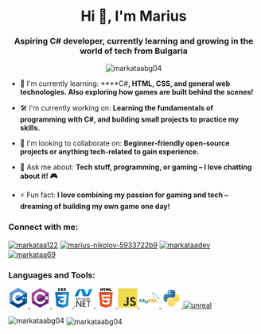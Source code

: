 <h1 align="center">Hi 👋, I'm Marius</h1>
<h3 align="center">Aspiring C# developer, currently learning and growing in the world of tech from Bulgaria</h3>

<p align="center"> <img src="https://komarev.com/ghpvc/?username=markataabg04&label=Profile%20views&color=0e75b6&style=flat" alt="markataabg04" /> </p>

- 🌱 I'm currently learning: ****C#**, **HTML**, **CSS**, and general web technologies. Also exploring how games are built behind the scenes!**

- 🛠️ I'm currently working on: **Learning the fundamentals of programming with **C#**, and building small projects to practice my skills.**

- 🤝 I'm looking to collaborate on: **Beginner-friendly open-source projects or anything tech-related to gain experience.**

- 💬 Ask me about: **Tech stuff, programming, or gaming – I love chatting about it! 🎮**

- ⚡ Fun fact: **I love combining my passion for gaming and tech – dreaming of building my own game one day!**

<h3 align="left">Connect with me:</h3>
<p align="left">
<a href="https://dev.to/markataa122" target="blank"><img align="center" src="https://raw.githubusercontent.com/rahuldkjain/github-profile-readme-generator/master/src/images/icons/Social/devto.svg" alt="markataa122" height="30" width="40" /></a>
<a href="https://linkedin.com/in/marius-nikolov-5933722b9" target="blank"><img align="center" src="https://raw.githubusercontent.com/rahuldkjain/github-profile-readme-generator/master/src/images/icons/Social/linked-in-alt.svg" alt="marius-nikolov-5933722b9" height="30" width="40" /></a>
<a href="https://stackoverflow.com/users/markataadev" target="blank"><img align="center" src="https://raw.githubusercontent.com/rahuldkjain/github-profile-readme-generator/master/src/images/icons/Social/stack-overflow.svg" alt="markataadev" height="30" width="40" /></a>
<a href="https://instagram.com/markataa69" target="blank"><img align="center" src="https://raw.githubusercontent.com/rahuldkjain/github-profile-readme-generator/master/src/images/icons/Social/instagram.svg" alt="markataa69" height="30" width="40" /></a>
</p>

<h3 align="left">Languages and Tools:</h3>
<p align="left"> <a href="https://www.w3schools.com/cpp/" target="_blank" rel="noreferrer"> <img src="https://raw.githubusercontent.com/devicons/devicon/master/icons/cplusplus/cplusplus-original.svg" alt="cplusplus" width="40" height="40"/> </a> <a href="https://www.w3schools.com/cs/" target="_blank" rel="noreferrer"> <img src="https://raw.githubusercontent.com/devicons/devicon/master/icons/csharp/csharp-original.svg" alt="csharp" width="40" height="40"/> </a> <a href="https://www.w3schools.com/css/" target="_blank" rel="noreferrer"> <img src="https://raw.githubusercontent.com/devicons/devicon/master/icons/css3/css3-original-wordmark.svg" alt="css3" width="40" height="40"/> </a> <a href="https://dotnet.microsoft.com/" target="_blank" rel="noreferrer"> <img src="https://raw.githubusercontent.com/devicons/devicon/master/icons/dot-net/dot-net-original-wordmark.svg" alt="dotnet" width="40" height="40"/> </a> <a href="https://www.w3.org/html/" target="_blank" rel="noreferrer"> <img src="https://raw.githubusercontent.com/devicons/devicon/master/icons/html5/html5-original-wordmark.svg" alt="html5" width="40" height="40"/> </a> <a href="https://developer.mozilla.org/en-US/docs/Web/JavaScript" target="_blank" rel="noreferrer"> <img src="https://raw.githubusercontent.com/devicons/devicon/master/icons/javascript/javascript-original.svg" alt="javascript" width="40" height="40"/> </a> <a href="https://www.mysql.com/" target="_blank" rel="noreferrer"> <img src="https://raw.githubusercontent.com/devicons/devicon/master/icons/mysql/mysql-original-wordmark.svg" alt="mysql" width="40" height="40"/> </a> <a href="https://www.python.org" target="_blank" rel="noreferrer"> <img src="https://raw.githubusercontent.com/devicons/devicon/master/icons/python/python-original.svg" alt="python" width="40" height="40"/> </a> <a href="https://unrealengine.com/" target="_blank" rel="noreferrer"> <img src="https://raw.githubusercontent.com/kenangundogan/fontisto/036b7eca71aab1bef8e6a0518f7329f13ed62f6b/icons/svg/brand/unreal-engine.svg" alt="unreal" width="40" height="40"/> </a> </p>

<p><img align="left" src="https://github-readme-stats.vercel.app/api/top-langs?username=markataabg04&show_icons=true&locale=en&layout=compact" alt="markataabg04" /></p>

<p>&nbsp;<img align="center" src="https://github-readme-stats.vercel.app/api?username=markataabg04&show_icons=true&locale=en" alt="markataabg04" /></p>
